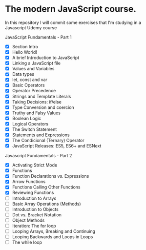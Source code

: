 # The modern JavaScript course.

In this repository I will commit some exercises that I'm studying in a Javascript Udemy course

JavaScript Fundamentals - Part 1
- [x] Section Intro
- [x] Hello World!
- [x] A brief Introduction to JavaScript
- [x] Linking a JavaScript file
- [x] Values and Variables
- [x] Data types
- [x] let, const and var
- [x] Basic Operators
- [x] Operator Precedence
- [x] Strings and Template Literals
- [x] Taking Decisions: if/else
- [x] Type Conversion and coercion
- [x] Truthy and Falsy Values
- [x] Boolean Logic
- [x] Logical Operators
- [x] The Switch Statement
- [x] Statements and Expressions
- [x] The Condicional (Ternary) Operator
- [x] JavaScript Releases: ES5, ES6+ and ESNext

Javascript Fundamentals - Part 2

- [x] Activating Strict Mode
- [x] Functions
- [x] Function Declarations vs. Expressions
- [x] Arrow Functions
- [x] Functions Calling Other Functions
- [x] Reviewing Functions
- [ ] Introduction to Arrays
- [ ] Basic Array Operations (Methods)
- [ ] Introduction to Objects
- [ ] Dot vs. Bracket Notation
- [ ] Object Methods
- [ ] Iteration: The for loop
- [ ] Looping Arrays, Breaking and Continuing
- [ ] Looping Backwards and Loops in Loops
- [ ] The while loop
